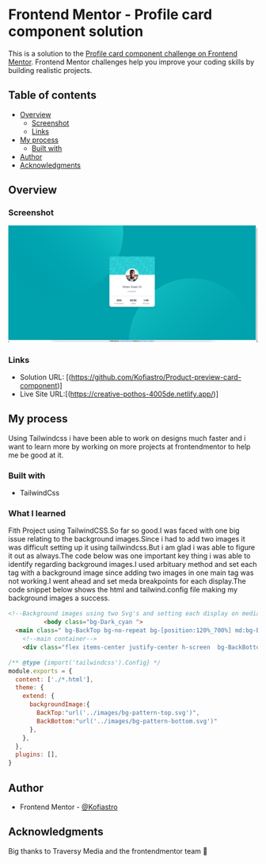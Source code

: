 # Frontend Mentor - Profile card component solution

This is a solution to the [Profile card component challenge on Frontend Mentor](https://www.frontendmentor.io/challenges/profile-card-component-cfArpWshJ). Frontend Mentor challenges help you improve your coding skills by building realistic projects. 

## Table of contents

- [Overview](#overview)
  - [Screenshot](#screenshot)
  - [Links](#links)
- [My process](#my-process)
  - [Built with](#built-with)
- [Author](#author)
- [Acknowledgments](#acknowledgments)

## Overview

### Screenshot

![](./images/profile.png)

### Links

- Solution URL: [(https://github.com/Kofiastro/Product-preview-card-component)]
- Live Site URL:[(https://creative-pothos-4005de.netlify.app/)]

## My process
Using Tailwindcss i have been able to work on designs much faster and i want to learn more by working on more projects at frontendmentor to help me be good at it.

### Built with

- TailwindCss

### What I learned

Fith Project using TailwindCSS.So far so good.I was faced with one big issue relating to the background images.Since i had to add  two images it was difficult setting up it using tailwindcss.But i am glad i was able to figure it out as always.The code below was one important key thing i was able to identify regarding background images.I used arbituary method and set each tag with a background image since adding two images in one main tag was not working.I went ahead and set meda breakpoints for each display.The code snippet below shows the html and tailwind.config file making my background images a success.

```html
<!--Background images using two Svg's and setting each display on media breakpoints-->
          <body class="bg-Dark_cyan ">
  <main class=" bg-BackTop bg-no-repeat bg-[position:120%_700%] md:bg-BackTop md:bg-[position:-10%_500%]  " >
    <!--main container-->
    <div class="flex items-center justify-center h-screen  bg-BackBottom bg-[position:-40%_-500%] md:BackBottom md:bg-[position:100%_-500%] bg-no-repeat " >
```
```js
/** @type {import('tailwindcss').Config} */
module.exports = {
  content: ['./*.html'],
  theme: {
    extend: {
      backgroundImage:{
        BackTop:"url('../images/bg-pattern-top.svg')",
        BackBottom:"url('../images/bg-pattern-bottom.svg')"
      },
    },
  },
  plugins: [],
}
```
## Author

- Frontend Mentor - [@Kofiastro](https://www.frontendmentor.io/profile/kofiastro)

## Acknowledgments

Big thanks to Traversy Media and the frontendmentor team 🎉
